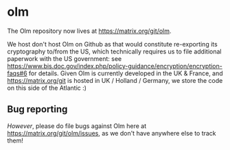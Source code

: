 # olm
The Olm repository now lives at https://matrix.org/git/olm.

We host don't host Olm on Github as that would constitute re-exporting its cryptography to/from the US, which technically requires us to file additional paperwork with the US government: see https://www.bis.doc.gov/index.php/policy-guidance/encryption/encryption-faqs#6 for details.  Given Olm is currently developed in the UK & France, and https://matrix.org/git is hosted in UK / Holland / Germany, we store the code on this side of the Atlantic :)

## Bug reporting

*However*, please do file bugs against Olm here at https://matrix.org/git/olm/issues, as we don't have anywhere else to track them!
